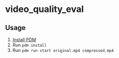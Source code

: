 # video_quality_eval

## Usage

1. [Install PDM](https://pdm-project.org/en/latest/)
2. Run `pdm install`
3. Run `pdm run start original.mp4 compressed.mp4`
